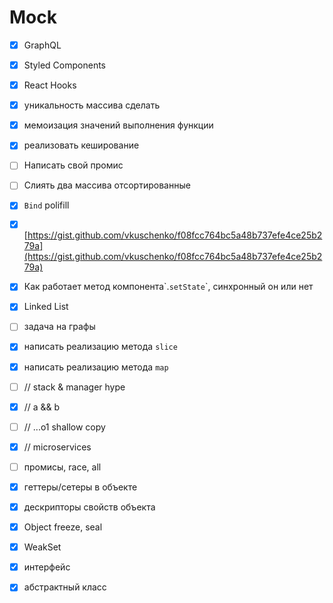 # Mock

* [x] GraphQL
* [x] Styled Components
* [x] React Hooks
* [x] уникальность массива сделать
* [x] мемоизация значений выполнения функции
* [x] реализовать кеширование
* [ ] Написать свой промис
* [ ] Слиять два массива отсортированные
* [x] `Bind` polifill
* [x] [https://gist.github.com/vkuschenko/f08fcc764bc5a48b737efe4ce25b279a](https://gist.github.com/vkuschenko/f08fcc764bc5a48b737efe4ce25b279a)
* [x] Как работает метод компонента\`.`setState`\`, синхронный он или нет
* [x] Linked List
* [ ] задача на графы
* [x] написать реализацию метода `slice`
* [x] написать реализацию метода `map`
* [ ] // stack & manager hype 
* [x] // a && b 
* [ ] // ...o1 shallow copy 
* [x] // microservices
* [ ] промисы, race, all
* [x] геттеры/сетеры в объекте
* [x] дескрипторы свойств объекта
* [x] Object freeze, seal
* [x] WeakSet
* [x] интерфейс 
* [x] абстрактный класс











